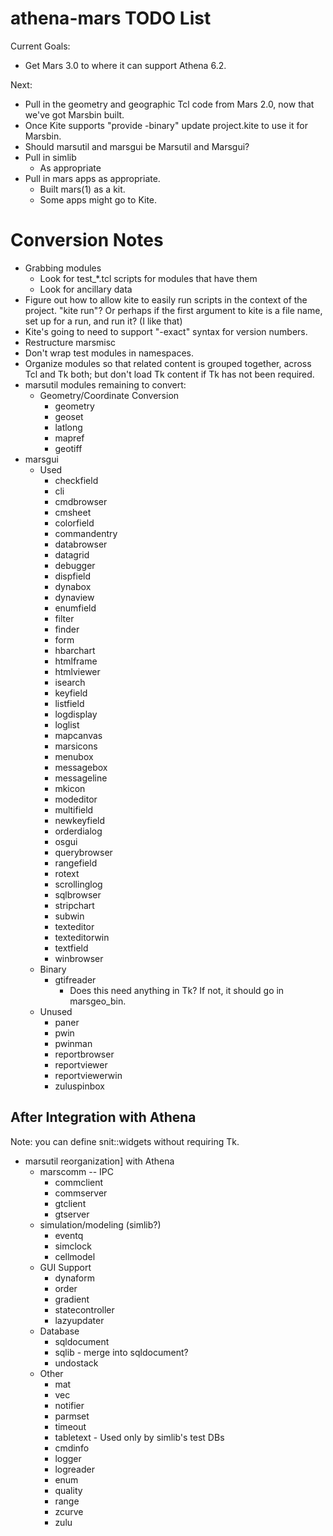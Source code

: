 # athena-mars TODO List

Current Goals:

* Get Mars 3.0 to where it can support Athena 6.2.

Next:

* Pull in the geometry and geographic Tcl code from Mars 2.0, now that we've
  got Marsbin built.
* Once Kite supports "provide -binary" update project.kite to use it for
  Marsbin.
* Should marsutil and marsgui be Marsutil and Marsgui?
* Pull in simlib
  * As appropriate
* Pull in mars apps as appropriate.
  * Built mars(1) as a kit.
  * Some apps might go to Kite.


# Conversion Notes

* Grabbing modules
  * Look for test_*.tcl scripts for modules that have them
  * Look for ancillary data
* Figure out how to allow kite to easily run scripts in the context of the
  project.  "kite run"?  Or perhaps if the first argument to kite is a file
  name, set up for a run, and run it?  (I like that)
* Kite's going to need to support "-exact" syntax for version numbers.
* Restructure marsmisc
* Don't wrap test modules in namespaces.
* Organize modules so that related content is grouped together, across
  Tcl and Tk both; but don't load Tk content if Tk has not been required.
* marsutil modules remaining to convert:
  * Geometry/Coordinate Conversion
    * geometry
    * geoset
    * latlong
    * mapref
    * geotiff
* marsgui
  * Used
    * checkfield
    * cli
    * cmdbrowser
    * cmsheet
    * colorfield
    * commandentry
    * databrowser
    * datagrid
    * debugger
    * dispfield
    * dynabox
    * dynaview
    * enumfield
    * filter
    * finder
    * form
    * hbarchart
    * htmlframe
    * htmlviewer
    * isearch
    * keyfield
    * listfield
    * logdisplay
    * loglist
    * mapcanvas
    * marsicons
    * menubox
    * messagebox
    * messageline
    * mkicon
    * modeditor
    * multifield
    * newkeyfield
    * orderdialog
    * osgui
    * querybrowser
    * rangefield
    * rotext
    * scrollinglog
    * sqlbrowser
    * stripchart
    * subwin
    * texteditor
    * texteditorwin
    * textfield
    * winbrowser
  * Binary
    * gtifreader
      * Does this need anything in Tk?  If not, it should go in marsgeo_bin.
  * Unused  
    * paner
    * pwin
    * pwinman
    * reportbrowser
    * reportviewer
    * reportviewerwin
    * zuluspinbox

## After Integration with Athena

Note: you can define snit::widgets without requiring Tk.

* marsutil reorganization]
  with Athena
  * marscomm -- IPC
    * commclient
    * commserver
    * gtclient
    * gtserver
  * simulation/modeling (simlib?)  
    * eventq
    * simclock
    * cellmodel
  * GUI Support
    * dynaform
    * order
    * gradient
    * statecontroller
    * lazyupdater
  * Database
    * sqldocument
    * sqlib - merge into sqldocument?
    * undostack
  * Other
    * mat
    * vec
    * notifier
    * parmset
    * timeout
    * tabletext - Used only by simlib's test DBs
    * cmdinfo
    * logger
    * logreader
    * enum
    * quality
    * range
    * zcurve
    * zulu
